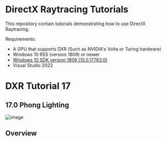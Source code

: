 DirectX Raytracing Tutorials
============
This repository contain tutorials demonstrating how to use DirectX Raytracing.

Requirements:
- A GPU that supports DXR (Such as NVIDIA's Volta or Turing hardware)
- Windows 10 RS5 (version 1809) or newer
- [Windows 10 SDK version 1809 (10.0.17763.0)](https://developer.microsoft.com/en-us/windows/downloads/sdk-archive)
- Visual Studio 2022

# DXR Tutorial 17

## 17.0 Phong Lighting
![image](https://user-images.githubusercontent.com/17934438/222796299-56c50142-0f30-468a-8226-4bf19cef8e52.png)

## Overview

